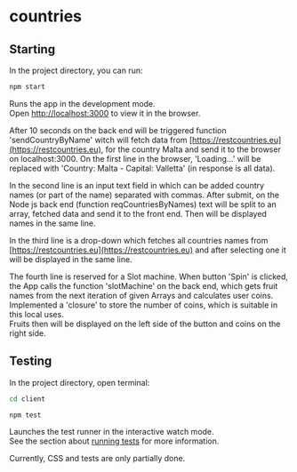 # countries

## Starting

In the project directory, you can run:

```bash
npm start
```

Runs the app in the development mode.<br />
Open [http://localhost:3000](http://localhost:3000) to view it in the browser.

After  10 seconds on the back end will be triggered function 'sendCountryByName' witch will fetch data from [https://restcountries.eu](https://restcountries.eu), for the country Malta and send it to the browser on localhost:3000. On the first line in the browser, 'Loading...' will be replaced with 'Country: Malta - Capital: Valletta' (in response is all data).

In the second line is an input text field in which can be added country names (or part of the name) separated with commas. After submit, on the Node js back end (function reqCountriesByNames) text will be split to an array, fetched data and send it to the front end. Then will be displayed names in the same line.

In the third line is a drop-down which fetches all countries names from [https://restcountries.eu](https://restcountries.eu) and after selecting one it will be displayed in the same line.

The fourth line is reserved for a Slot machine. When button 'Spin' is clicked, the App calls the function 'slotMachine' on the back end, which gets fruit names from the next iteration of given Arrays and calculates user coins. Implemented a 'closure' to store the number of coins, which is suitable in this local uses.<br />
Fruits then will be displayed on the left side of the button and coins on the right side.

## Testing

In the project directory, open terminal:

```bash
cd client
```
```bash
npm test
```

Launches the test runner in the interactive watch mode.<br />
See the section about [running tests](https://facebook.github.io/create-react-app/docs/running-tests) for more information.

Currently, CSS and tests are only partially done.
